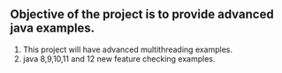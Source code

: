 ## Objective of the project is to provide advanced java examples.

1. This project will have advanced multithreading examples.
2. java 8,9,10,11 and 12 new feature checking examples.
